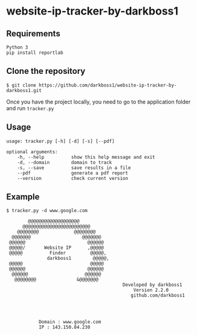 # website-ip-tracker-by-darkboss1
## Requirements
```
Python 3
pip install reportlab
```
## Clone the repository
```
$ git clone https://github.com/darkboss1/website-ip-tracker-by-darkboss1.git
```
Once you have the project locally, you need to go to the application folder and run ```tracker.py```
## Usage
```
usage: tracker.py [-h] [-d] [-s] [--pdf]

optional arguments:
    -h, --help          show this help message and exit
    -d, --domain        domain to track
    -s, --save          save results in a file
    --pdf               generate a pdf report
    --version           check current version
```
## Example
```
$ tracker.py -d www.google.com

        @@@@@@@@@@@@@@@@@@@
      @@@@@@@@@@@@@@@@@@@@@@@@@
    @@@@@@@@             @@@@@@@@
  @@@@@@@                   @@@@@@@
 @@@@@@                       @@@@@@
 @@@@@/       Website IP      ,@@@@@
 @@@@@          Finder         @@@@@,
               darkboss1        @@@@@,
 @@@@@                         @@@@@
 @@@@@@                       @@@@@@
  @@@@@@                     @@@@@@
   @@@@@@@@               &@@@@@@@
                                           Developed by darkboss1
                                               Version 2.2.0
                                              github.com/darkboss1
                                 
                                         


            Domain : www.google.com
            IP : 143.150.84.230
